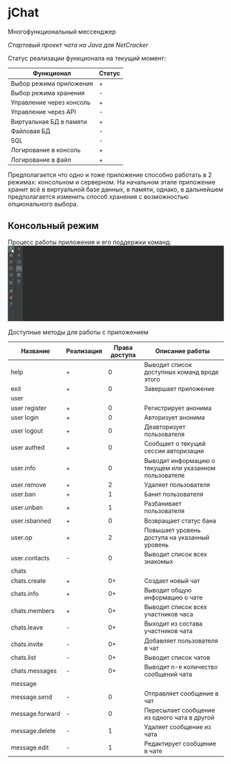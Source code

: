 # jChat
Многофункциональный мессенджер

*Стартовый проект чата на Java для NetCracker*

Статус реализации функционала на текущий момент:

Функционал               | Статус |
------------------------ | ------ |
Выбор режима приложения  | +      |
Выбор режима хранения    | -      |
Управление через консоль | +      |
Управление через API     | -      |
Виртуальная БД в памяти  | +      |
Файловая БД              | -      |
SQL                      | -      |
Логирование в консоль    | +      |
Логирование в файл       | +      |

Предполагается что одно и тоже приложение способно работать в 2 режимах: консольном и серверном.
На начальном этапе приложение хранит всё в виртуальной базе данных, в памяти, однако, в дальнейшем предполагается изменить способ хранения с возможностью опционального выбора.

## Консольный режим

Процесс работы приложения и его поддержки команд:
![jchat demo](https://github.com/iLeonidze/jChat/blob/63e61da5229011eed201a9771526a82fa0b5c678/jChat%20Demo.gif)

Доступные методы для работы с приложением

Название        | Реализация | Права доступа | Описание работы
--------------- | ---------  | ------------- | ---
help            | +          | 0 | Выводит список доступных команд вроде этого
exit            | +          | 0 | Завершает приложение
user            |
user register   | +          | 0 | Регистрирует анонима
user login      | +          | 0 | Авторизует анонима
user logout     | +          | 0 | Деавторизует пользователя
user authed     | +          | 0 | Сообщает о текущей сессии авторизации
user.info       | +          | 0 | Выводит информацию о текущем или указанном пользователе
user.remove     | +          | 2 | Удаляет пользователя
user.ban        | +          | 1 | Банит пользователя
user.unban      | +          | 1 | Разбанивает пользователя
user.isbanned   | +          | 0 | Возвращает статус бана
user.op         | +          | 2 | Повышает уровень доступа на указанный уровень
user.contacts   | -          | 0 | Выводит список всех знакомых
chats           |
chats.create    | +          | 0+ | Создает новый чат
chats.info      | +          | 0+ | Выводит общую информацию о чате
chats.members   | +          | 0+ | Выводит список всех участников часа
chats.leave     | -          | 0+ | Выходит из состава участников чата
chats.invite    | -          | 0+ | Добавляет пользователя в чат
chats.list      | -          | 0+ | Выводит список чатов
chats.messages  | -          | 0+ | Выводит n-е количество сообщений чата
message         |
message.send    | -          | 0 | Отправляет сообщение в чат
message.forward | -          | 0 | Пересылает сообщение из одного чата в другой
message.delete  | -          | 1 | Удаляет сообщение из чата
message.edit    | -          | 1 | Редактирует сообщение в чате
